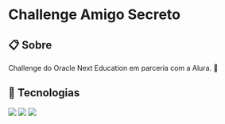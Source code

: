 <h1>Challenge Amigo Secreto</h1>

<h2>📋 Sobre</h2>
<p>Challenge do Oracle Next Education em parceria com a Alura. 🚀</p>

## 🦾 Tecnologias

<div>
  <img src="https://img.shields.io/badge/HTML-239120?style-for-the-badge&logo=html5&logoColor=white">
  <img src="https://img.shields.io/badge/CSS-239120?style-for-the-badge&logo=css3&logoColor=white">
  <img src="https://img.shields.io/badge/JavaScript-F7DF1E?style-for-the-badge&logo=javascript&logoColor=black">
</div>
